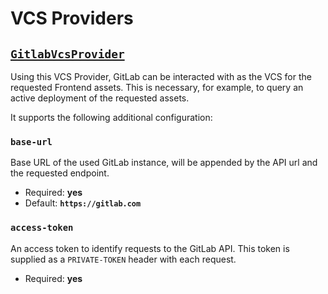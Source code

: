 # VCS Providers

## [`GitlabVcsProvider`](../../src/Vcs/GitlabVcsProvider.php)

Using this VCS Provider, GitLab can be interacted with as the VCS for the requested
Frontend assets. This is necessary, for example, to query an active deployment of the
requested assets.

It supports the following additional configuration:

### `base-url`

Base URL of the used GitLab instance, will be appended by the API url and the
requested endpoint.

* Required: **yes**
* Default: **`https://gitlab.com`**

### `access-token`

An access token to identify requests to the GitLab API. This token is supplied as a
`PRIVATE-TOKEN` header with each request.

* Required: **yes**
